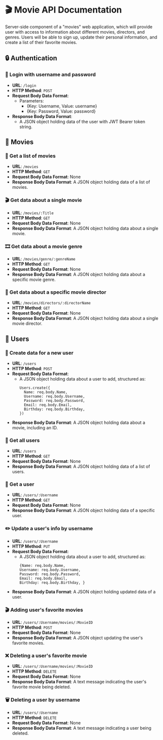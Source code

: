 # 🎬 Movie API Documentation

Server-side component of a "movies" web application, which will provide user with access to information about different movies, directors, and genres. Users will be able to sign up, update their personal information, and create a list of their favorite movies.

## 🔒 Authentication

### 🚪 Login with username and password

- **URL**: `/login`
- **HTTP Method**: `POST`
- **Request Body Data Format**:
  - Parameters:
    - {Key: Username, Value: username}
    - {Key: Password, Value: password}
- **Response Body Data Format**:
  - A JSON object holding data of the user with JWT Bearer token string.

## 🎥 Movies

### 🎥 Get a list of movies

- **URL**: `/movies`
- **HTTP Method**: `GET`
- **Request Body Data Format**: None
- **Response Body Data Format**: A JSON object holding data of a list of movies.

### 🎬 Get data about a single movie

- **URL**: `/movies/:Title`
- **HTTP Method**: `GET`
- **Request Body Data Format**: None
- **Response Body Data Format**: A JSON object holding data about a single movie.

### 🎞️ Get data about a movie genre

- **URL**: `/movies/genre/:genreName`
- **HTTP Method**: `GET`
- **Request Body Data Format**: None
- **Response Body Data Format**: A JSON object holding data about a specific movie genre.

### 🎥 Get data about a specific movie director

- **URL**: `/movies/directors/:directorName`
- **HTTP Method**: `GET`
- **Request Body Data Format**: None
- **Response Body Data Format**: A JSON object holding data about a single movie director.

## 👤 Users

### 📝 Create data for a new user

- **URL**: `/users`
- **HTTP Method**: `POST`
- **Request Body Data Format**:
  - A JSON object holding data about a user to add, structured as:
    ```plaintext
    Users.create({
      Name: req.body.Name,
      Username: req.body.Username,
      Password: req.body.Password,
      Email: req.body.Email,
      Birthday: req.body.Birthday,
    })
    ```
- **Response Body Data Format**: A JSON object holding data about a movie, including an ID.

### 👥 Get all users

- **URL**: `/users`
- **HTTP Method**: `GET`
- **Request Body Data Format**: None
- **Response Body Data Format**: A JSON object holding data of a list of users.

### 👤 Get a user

- **URL**: `/users/:Username`
- **HTTP Method**: `GET`
- **Request Body Data Format**: None
- **Response Body Data Format**: A JSON object holding data of a specific user.

### ✏️ Update a user's info by username

- **URL**: `/users/:Username`
- **HTTP Method**: `PUT`
- **Request Body Data Format**:
  - A JSON object holding data about a user to add, structured as:
    ```plaintext
    {Name: req.body.Name,
    Username: req.body.Username,
    Password: req.body.Password,
    Email: req.body.Email,
    Birthday: req.body.Birthday, }
    ```
- **Response Body Data Format**: A JSON object holding updated data of a user.

### 🎬 Adding user's favorite movies

- **URL**: `/users/:Username/movies/:MovieID`
- **HTTP Method**: `POST`
- **Request Body Data Format**: None
- **Response Body Data Format**: A JSON object updating the user's favorite movies.

### ❌ Deleting a user's favorite movie

- **URL**: `/users/:Username/movies/:MovieID`
- **HTTP Method**: `DELETE`
- **Request Body Data Format**: None
- **Response Body Data Format**: A text message indicating the user's favorite movie being deleted.

### 🗑️ Deleting a user by username

- **URL**: `/users/:Username`
- **HTTP Method**: `DELETE`
- **Request Body Data Format**: None
- **Response Body Data Format**: A text message indicating a user being deleted.
